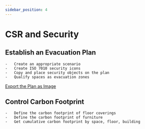 ```yaml
---
sidebar_position: 4
---
```


# CSR and Security

## Establish an Evacuation Plan

    -   Create an appropriate scenario
    -   Create ISO 7010 security icons
    -   Copy and place security objects on the plan
    -   Qualify spaces as evacuation zones

[Export the Plan as Image](/en/docs/courses/views/planexport.md#export-2d-plans-as-image)

## Control Carbon Footprint

    -   Define the carbon footprint of floor coverings
    -   Define the carbon footprint of furniture
    -   Get cumulative carbon footprint by space, floor, building

